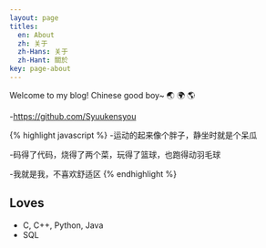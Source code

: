 ```yaml
---
layout: page
titles:
  en: About
  zh: 关于
  zh-Hans: 关于
  zh-Hant: 關於
key: page-about
---
```


Welcome to my blog! Chinese good boy~ :earth_asia: :earth_africa: :earth_americas:

-https://github.com/Syuukensyou

{% highlight javascript %}
-运动的起来像个胖子，静坐时就是个呆瓜

-码得了代码，烧得了两个菜，玩得了篮球，也跑得动羽毛球

-我就是我，不喜欢舒适区
{% endhighlight %}



## Loves

- C, C++, Python, Java
- SQL